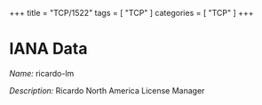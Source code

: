 +++
title = "TCP/1522"
tags = [ "TCP" ]
categories = [ "TCP" ]
+++

# IANA Data

_Name:_ ricardo-lm

_Description:_ Ricardo North America License Manager

